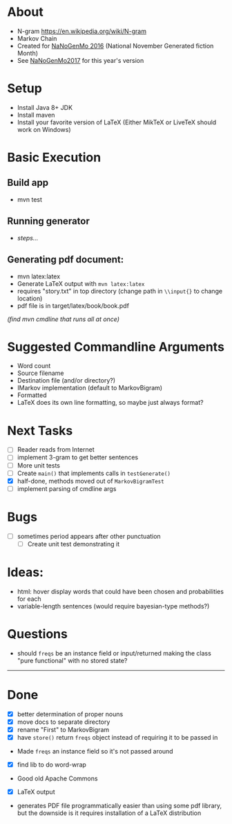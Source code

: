 # About
- N-gram https://en.wikipedia.org/wiki/N-gram
- Markov Chain
- Created for [NaNoGenMo 2016](https://github.com/NaNoGenMo/2016) (National November Generated fiction Month)
- See [NaNoGenMo2017](https://github.com/edgriebel/NaNoGenMo2017) for this year's version

# Setup
- Install Java 8+ JDK
- Install maven
- Install your favorite version of LaTeX (Either MikTeX or LiveTeX should work on Windows)

# Basic Execution
## Build app
- mvn test
## Running generator
- _steps..._
## Generating pdf document:
- mvn latex:latex
 - Generate LaTeX output with `mvn latex:latex`
 - requires "story.txt" in top directory (change path in `\\input{}` to change location)
 - pdf file is in target/latex/book/book.pdf

_(find mvn cmdline that runs all at once)_

# Suggested Commandline Arguments
- Word count
- Source filename 
- Destination file (and/or directory?)
- IMarkov implementation (default to MarkovBigram)
- Formatted 
 - LaTeX does its own line formatting, so maybe just always format?

# Next Tasks
- [ ] Reader reads from Internet
- [ ] implement 3-gram to get better sentences
- [ ] More unit tests
- [ ] Create `main()` that implements calls in `testGenerate()`
 - [x] half-done, methods moved out of `MarkovBigramTest`
 - [ ] implement parsing of cmdline args

# Bugs
- [ ] sometimes period appears after other punctuation
  - [ ] Create unit test demonstrating it

# Ideas:
- html: hover display words that could have been chosen and probabilities for each
- variable-length sentences (would require bayesian-type methods?)

# Questions
- should `freqs` be an instance field or input/returned making the class "pure functional" with no stored state?

----

# Done
- [x] better determination of proper nouns
- [x] move docs to separate directory 
- [x] rename "First" to MarkovBigram
- [x] have `store()` return `freqs` object instead of requiring it to be passed in
 - Made `freqs` an instance field so it's not passed around
- [x] find lib to do word-wrap
 - Good old Apache Commons
- [x] LaTeX output
 - generates PDF file programmatically easier than using some pdf library,
but the downside is it requires installation of a LaTeX distribution
